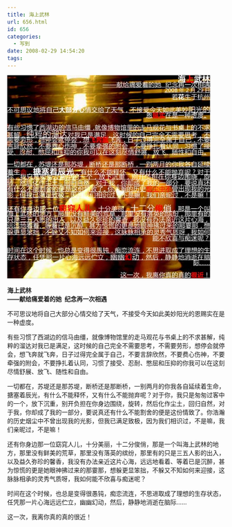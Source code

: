 ```yaml
---
title: 海上武林
url: 656.html
id: 656
categories:
  - 写到
date: 2008-02-29 14:54:20
tags:
---
```


![](/images/attachments/month_0803/7200832145824.jpg)  
  

**海上武林  
——献给痛爱着的她  纪念再一次相遇**

  
不可思议地将自己大部分心情交给了天气，不接受今天如此美妙阳光的恩赐实在是一种虚度。  
  
有些习惯了西湖边的信马由缰，就像博物馆里的走马观花与书桌上的不求甚解，纯粹的溜达对我已是满足，这时候的自己完全不需要思考，不需要劳形，想停会就停会，想飞奔就飞奔，日子过得完全属于自己，不要言辞欣然，不要费心伤神，不要牵强的附会，不要挣扎着认同，习惯了接受、忍耐、憋屈和压抑的你我可以在这刻尽情舒展、放飞、随性和自由。  
  
一切都在，苏堤还是那苏堤，断桥还是那断桥，一别两月的你我各自延续着生命，搪塞着辰光，有什么不能释怀，又有什么不能抛弃呢？对于你，我只是匆匆过客中的一个，放下沉重，别开负担在你身边围绕，旋转，然后化作尘土，回归自然，对于我，你却成了我的一部分，要说真还有什么不能割舍的便是这份情致了。你浩瀚的历史烟尘中不曾出现我的光影，但我已满足致极，因为我们相识过，不是嘛，我们亲昵过，不是嘛！  
  
还有你身边那一位窈窕人儿，十分美丽，十二分俊俏，那是一个叫海上武林的地方，那里没有鲜美的荒草，那里没有落英的缤纷，那里有的只是三五人影的出入，以及益久弥珍的馨香，我没有办法亲近这片心海，远远地看着、等着已是沉醉，甚为惊慌的更是她眼神拂过来的那霎那，想躲更显笨拙，不躲又不知如何来迎接，这脉脉相承的灵秀气质呀，我如何能不欣喜与痴迷呢？  
  
时间在这个时候，也总是变得很愚钝，痴恋流连，不思进取成了理想的生存状态，任凭那一片心海远远伫立，幽幽幻动，然后，静静地消逝在脑际……  
  
这一次，我离你真的真的很近！